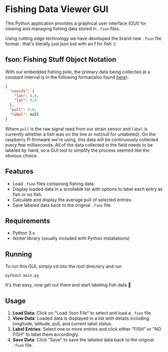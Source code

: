 # Fishing Data Viewer GUI

This Python application provides a graphical user interface (GUI) for viewing and managing fishing data stored in `.fson` files.

Using cutting edge technology we have developed the brand new `.fson` file format.. that's literally just json but with an f for fish :)

## fson: Fishing Stuff Object Notation

With our embedded fishing pole, the primary data being collected at a constant interval is in the following format(also found [here](https://github.com/fishrs/datafmt)):

```json
{
  "coords": {
    "lon": 0.0,
    "lat": 0.0
  },
  "pull": 0.0,
  "label": null
}
```

Where `pull` is the raw signal read from our strain sensor and `label` is currently whether a fish was on the line or not(null for unlabeled). On the raspberry Pi firmware we're using, this data will be continuously collected every few milliseconds. All of the data collected in the field needs to be labeled by hand, so a GUI tool to simplify the process seemed like the obvious choice.

## Features

- Load `.fson` files containing fishing data.
- Display loaded data in a scrollable list with options to label each entry as fish or no fish.
- Calculate and display the average pull of selected entries.
- Save labeled data back to the original `.fson` file.

## Requirements

- Python 3.x
- tkinter library (usually included with Python installations)

## Running

To run this GUI, simply cd into the root directory and run 

```
python3 main.py
```

It's that easy, now get out there and start labeling fish data 🦾

## Usage

1. **Load Data**: Click on "Load .fson File" to select and load a `.fson` file.
2. **View Data**: Loaded data is displayed in a list with details including longitude, latitude, pull, and current label status.
3. **Label Entries**: Select one or more entries and click either "FISH" or "NO FISH" to label them accordingly.
4. **Save Data**: Click "Save" to save the labeled data back to the original `.fson` file.
